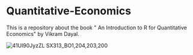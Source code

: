 # Quantitative-Economics
This is a repository about the book " An Introduction to R for Quantitative Economics"  by Vikram Dayal.


![41Ul90JyzZL _SX313_BO1,204,203,200_](https://user-images.githubusercontent.com/7208515/154599422-2c1ff1ee-1671-4dde-8062-f504cf611faa.jpg)


